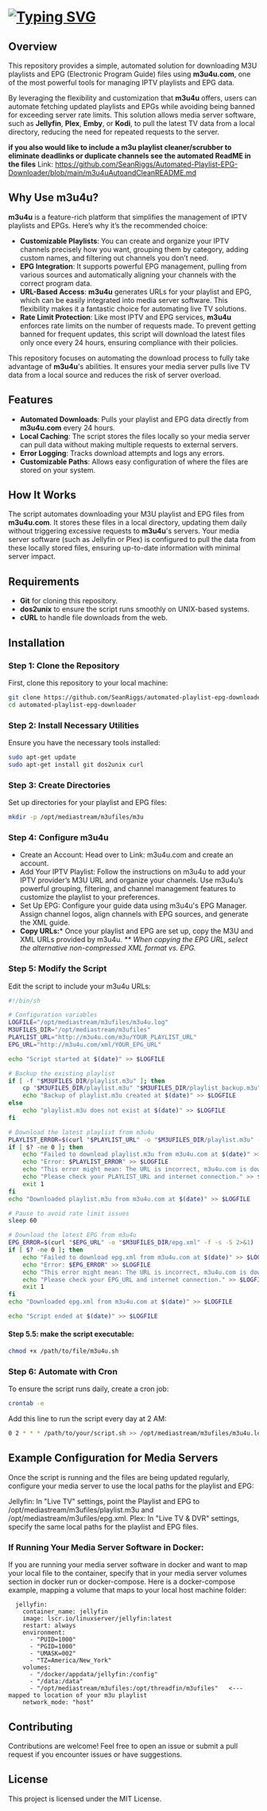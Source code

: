 # [![Typing SVG](https://readme-typing-svg.demolab.com?font=Fira+Code&pause=1000&color=510EF7&width=435&lines=Automate+Playlist+and+EPG+Downloads)](https://git.io/typing-svg)
## Overview

This repository provides a simple, automated solution for downloading M3U playlists and EPG (Electronic Program Guide) files using **m3u4u.com**, one of the most powerful tools for managing IPTV playlists and EPG data. 

By leveraging the flexibility and customization that **m3u4u** offers, users can automate fetching updated playlists and EPGs while avoiding being banned for exceeding server rate limits. This solution allows media server software, such as **Jellyfin**, **Plex**, **Emby**, or **Kodi**, to pull the latest TV data from a local directory, reducing the need for repeated requests to the server.

**if you also would like to include a m3u playlist cleaner/scrubber to eliminate deadlinks or duplicate channels see the automated ReadME in the files** Link: https://github.com/SeanRiggs/Automated-Playlist-EPG-Downloader/blob/main/m3u4uAutoandCleanREADME.md

## Why Use **m3u4u**?

**m3u4u** is a feature-rich platform that simplifies the management of IPTV playlists and EPGs. Here’s why it’s the recommended choice:

- **Customizable Playlists**: You can create and organize your IPTV channels precisely how you want, grouping them by category, adding custom names, and filtering out channels you don’t need.
- **EPG Integration**: It supports powerful EPG management, pulling from various sources and automatically aligning your channels with the correct program data.
- **URL-Based Access**: **m3u4u** generates URLs for your playlist and EPG, which can be easily integrated into media server software. This flexibility makes it a fantastic choice for automating live TV solutions.
- **Rate Limit Protection**: Like most IPTV and EPG services, **m3u4u** enforces rate limits on the number of requests made. To prevent getting banned for frequent updates, this script will download the latest files only once every 24 hours, ensuring compliance with their policies.
  
This repository focuses on automating the download process to fully take advantage of **m3u4u**'s abilities. It ensures your media server pulls live TV data from a local source and reduces the risk of server overload.

## Features

- **Automated Downloads**: Pulls your playlist and EPG data directly from **m3u4u.com** every 24 hours.
- **Local Caching**: The script stores the files locally so your media server can pull data without making multiple requests to external servers.
- **Error Logging**: Tracks download attempts and logs any errors.
- **Customizable Paths**: Allows easy configuration of where the files are stored on your system.
  
## How It Works

The script automates downloading your M3U playlist and EPG files from **m3u4u.com**. It stores these files in a local directory, updating them daily without triggering excessive requests to **m3u4u**'s servers. Your media server software (such as Jellyfin or Plex) is configured to pull the data from these locally stored files, ensuring up-to-date information with minimal server impact.

## Requirements

- **Git** for cloning this repository.
- **dos2unix** to ensure the script runs smoothly on UNIX-based systems.
- **cURL** to handle file downloads from the web.
  
## Installation

### Step 1: Clone the Repository

First, clone this repository to your local machine:

```bash
git clone https://github.com/SeanRiggs/automated-playlist-epg-downloader.git
cd automated-playlist-epg-downloader
```
### Step 2: Install Necessary Utilities
Ensure you have the necessary tools installed:
```bash
sudo apt-get update
sudo apt-get install git dos2unix curl
```
### Step 3: Create Directories
Set up directories for your playlist and EPG files:
```bash
mkdir -p /opt/mediastream/m3ufiles/m3u
```

### Step 4: Configure m3u4u
- Create an Account: Head over to Link: m3u4u.com and create an account.
- Add Your IPTV Playlist: Follow the instructions on m3u4u to add your IPTV provider’s M3U URL and organize your channels. Use m3u4u’s powerful grouping, filtering, and channel management features to customize the playlist to your preferences.
- Set Up EPG: Configure your guide data using m3u4u's EPG Manager. Assign channel logos, align channels with EPG sources, and generate the XML guide.
- **Copy URLs:*** Once your playlist and EPG are set up, copy the M3U and XML URLs provided by m3u4u. <i>** When copying the EPG URL, select the alternative non-compressed XML format vs. EPG.</i>

### Step 5: Modify the Script
Edit the script to include your m3u4u URLs:

```bash
#!/bin/sh

# Configuration variables
LOGFILE="/opt/mediastream/m3ufiles/m3u4u.log"
M3UFILES_DIR="/opt/mediastream/m3ufiles"
PLAYLIST_URL="http://m3u4u.com/m3u/YOUR_PLAYLIST_URL"
EPG_URL="http://m3u4u.com/xml/YOUR_EPG_URL"

echo "Script started at $(date)" >> $LOGFILE

# Backup the existing playlist
if [ -f "$M3UFILES_DIR/playlist.m3u" ]; then
    cp "$M3UFILES_DIR/playlist.m3u" "$M3UFILES_DIR/playlist_backup.m3u"
    echo "Backup of playlist.m3u created at $(date)" >> $LOGFILE
else
    echo "playlist.m3u does not exist at $(date)" >> $LOGFILE
fi

# Download the latest playlist from m3u4u
PLAYLIST_ERROR=$(curl "$PLAYLIST_URL" -o "$M3UFILES_DIR/playlist.m3u" -f -s -S 2>&1)
if [ $? -ne 0 ]; then
    echo "Failed to download playlist.m3u from m3u4u.com at $(date)" >> $LOGFILE
    echo "Error: $PLAYLIST_ERROR" >> $LOGFILE
    echo "This error might mean: The URL is incorrect, m3u4u.com is down, or there's a network issue." >> $LOGFILE
    echo "Please check your PLAYLIST_URL and internet connection." >> $LOGFILE
    exit 1
fi
echo "Downloaded playlist.m3u from m3u4u.com at $(date)" >> $LOGFILE

# Pause to avoid rate limit issues
sleep 60

# Download the latest EPG from m3u4u
EPG_ERROR=$(curl "$EPG_URL" -o "$M3UFILES_DIR/epg.xml" -f -s -S 2>&1)
if [ $? -ne 0 ]; then
    echo "Failed to download epg.xml from m3u4u.com at $(date)" >> $LOGFILE
    echo "Error: $EPG_ERROR" >> $LOGFILE
    echo "This error might mean: The URL is incorrect, m3u4u.com is down, or there's a network issue." >> $LOGFILE
    echo "Please check your EPG_URL and internet connection." >> $LOGFILE
    exit 1
fi
echo "Downloaded epg.xml from m3u4u.com at $(date)" >> $LOGFILE

echo "Script ended at $(date)" >> $LOGFILE
```
#### Step 5.5: make the script executable:
```bash
chmod +x /path/to/file/m3u4u.sh
```

### Step 6: Automate with Cron
To ensure the script runs daily, create a cron job:
```bash
crontab -e
```
Add this line to run the script every day at 2 AM:
```bash
0 2 * * * /path/to/your/script.sh >> /opt/mediastream/m3ufiles/m3u4u.log 2>&1
```
## Example Configuration for Media Servers
Once the script is running and the files are being updated regularly, configure your media server to use the local paths for the playlist and EPG:

Jellyfin: In "Live TV" settings, point the Playlist and EPG to /opt/mediastream/m3ufiles/playlist.m3u and /opt/mediastream/m3ufiles/epg.xml.
Plex: In "Live TV & DVR" settings, specify the same local paths for the playlist and EPG files.

### If Running Your Media Server Software in Docker:
If you are running your media server software in docker and want to map your local file to the container, specify that in your media server volumes section in docker run or docker-compose. Here is a docker-compose example, mapping a volume that maps to your local host machine folder: 
```docker
  jellyfin:
    container_name: jellyfin
    image: lscr.io/linuxserver/jellyfin:latest
    restart: always
    environment:
      - "PUID=1000"
      - "PGID=1000"
      - "UMASK=002"
      - "TZ=America/New_York"
    volumes:
      - "/docker/appdata/jellyfin:/config"
      - "/data:/data"
      - "/opt/mediastream/m3ufiles:/opt/threadfin/m3ufiles"   <--- mapped to location of your m3u playlist
    network_mode: "host"
```

## Contributing
Contributions are welcome! Feel free to open an issue or submit a pull request if you encounter issues or have suggestions.

## License
This project is licensed under the MIT License.



